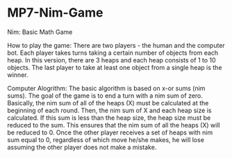 # MP7-Nim-Game

Nim: Basic Math Game

How to play the game:
There are two players - the human and the computer bot. Each player takes turns taking a certain number of objects from each heap. In this version, there are 3 heaps and each heap consists of 1 to 10 objects. The last player to take at least one object from a single heap is the winner.

Computer Alogrithm:
The basic algorithm is based on x-or sums (nim sums). The goal of the game is to end a turn with a nim sum of zero. Basically, the nim sum of all of the heaps (X) must be calculated at the beginning of each round. Then, the nim sum of X and each heap size is calculated. If this sum is less than the heap size, the heap size must be reduced to the sum. This ensures that the nim sum of all the heaps (X) will be reduced to 0. Once the other player receives a set of heaps with nim sum equal to 0, regardless of which move he/she makes, he will lose assuming the other player does not make a mistake.
